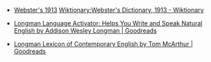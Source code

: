 - [Webster's 1913](https://www.websters1913.com/)
[Wiktionary:Webster's Dictionary, 1913 - Wiktionary](https://en.wiktionary.org/wiki/Wiktionary:Webster%27s_Dictionary,_1913)

- [Longman Language Activator: Helps You Write and Speak Natural English by Addison Wesley Longman | Goodreads](https://www.goodreads.com/book/show/301200.Longman_Language_Activator?from_search=true)

- [Longman Lexicon of Contemporary English by Tom McArthur | Goodreads](https://www.goodreads.com/book/show/1274649.Longman_Lexicon_of_Contemporary_English?ac=1&from_search=true)


